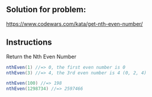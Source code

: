 ## Solution for problem:

https://www.codewars.com/kata/get-nth-even-number/

## Instructions

Return the Nth Even Number

```java
nthEven(1) //=> 0, the first even number is 0
nthEven(3) //=> 4, the 3rd even number is 4 (0, 2, 4)

nthEven(100) //=> 198
nthEven(1298734) //=> 2597466
```